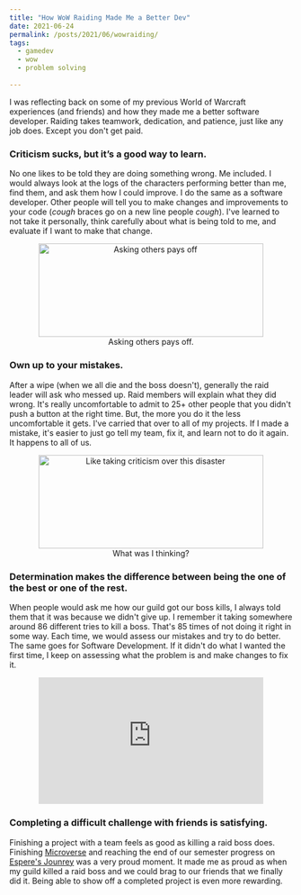 ```yaml
---
title: "How WoW Raiding Made Me a Better Dev"
date: 2021-06-24
permalink: /posts/2021/06/wowraiding/
tags:
  - gamedev
  - wow
  - problem solving
  
---
```



I was reflecting back on some of my previous World of Warcraft experiences (and friends) and how they made me a better software developer. Raiding takes teamwork, dedication, and patience, just like any job does. Except you don't get paid.  

### Criticism sucks, but it’s a good way to learn. <br>
No one likes to be told they are doing something wrong. Me included. I would always look at the logs of the characters performing better than me, find them, and ask them how I could improve.  I do the same as a software developer. Other people will tell you to make changes and improvements to your code (*cough* braces go on a new line people *cough*). I've learned to not take it personally, think carefully about what is being told to me, and evaluate if I want to make that change.


<p align="center">
<img width="400" height="166.40" src="http://jennithe.dev/images/wowrankings.jpg" title="Asking others pays off"> <br> Asking others pays off. 
</p>

### Own up to your mistakes. <br>
After a wipe (when we all die and the boss doesn't), generally the raid leader will ask who messed up. Raid members will explain what they did wrong. It's really uncomfortable to admit to 25+ other people that you didn't push a button at the right time. But, the more you do it the less uncomfortable it gets. I've carried that over to all of my projects. If I made a mistake, it's easier to just go tell my team, fix it, and learn not to do it again. It happens to all of us.

<p align="center">
<img width="400" height="166.40" src="http://jennithe.dev/images/wowbadui.jpg" title="Like taking criticism over this disaster"> <br> What was I thinking? 
</p>

### Determination makes the difference between being the one of the best or one of the rest. <br>
When people would ask me how our guild got our boss kills, I always told them that it was because we didn't give up. I remember it taking somewhere around 86 different tries to kill a boss. That's 85 times of not doing it right in some way. Each time, we would assess our mistakes and try to do better. The same goes for Software Development. If it didn't do what I wanted the first time, I keep on assessing what the problem is and make changes to fix it.

<p align="center">
<iframe width="400" height="225" src="https://www.youtube.com/embed/SMZ4Iq5O5EE" title="YouTube video player" frameborder="0" allow="accelerometer; autoplay; clipboard-write; encrypted-media; gyroscope; picture-in-picture" allowfullscreen></iframe>
</p>

### Completing a difficult challenge with friends is satisfying. <br>
Finishing a project with a team feels as good as killing a raid boss does. Finishing [Microverse](https://jennithe.dev/portfolio/1-microverse/) and reaching the end of our semester progress on [Espere's Jounrey](https://jennithe.dev/portfolio/2-esperesjourney/) was a very proud moment. It made me as proud as when my guild killed a raid boss and we could brag to our friends that we finally did it. Being able to show off a completed project is even more rewarding.



